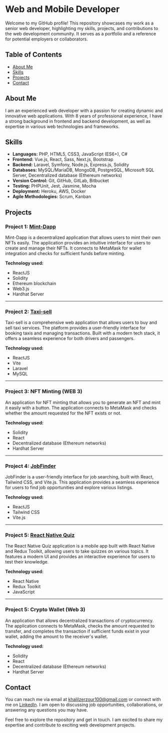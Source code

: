 # Web and Mobile Developer

Welcome to my GitHub profile! This repository showcases my work as a senior web developer, highlighting my skills, projects, and contributions to the web development community. It serves as a portfolio and a reference for potential employers or collaborators.

## Table of Contents

- [About Me](#about-me)
- [Skills](#skills)
- [Projects](#projects)
- [Contact](#contact)

## About Me

I am an experienced web developer with a passion for creating dynamic and innovative web applications. With 8 years of professional experience, I have a strong background in frontend and backend development, as well as expertise in various web technologies and frameworks.

## Skills

- **Languages:** PHP, HTML5, CSS3, JavaScript (ES6+), C#
- **Frontend:** Vue.js, React, Sass, Next.js, Bootstrap
- **Backend:** Laravel, Symfony, Node.js, Express.js, Solidity
- **Databases:** MySQL/MariaDB, MongoDB, PostgreSQL, Microsoft SQL Server, Decentralized database (Ethereum networks)
- **Version Control:** Git, GitHub, GitLab, Bitbucket
- **Testing:** PHPUnit, Jest, Jasmine, Mocha
- **Deployment:** Heroku, AWS, Docker
- **Agile Methodologies:** Scrum, Kanban

## Projects

### Project 1: [Mint-Dapp](https://github.com/KhalilZer/Mint-Dapp)
Mint-Dapp is a decentralized application that allows users to mint their own NFTs easily. The application provides an intuitive interface for users to create and manage their NFTs. It connects to MetaMask for wallet integration and checks for sufficient funds before minting.

**Technology used:**
- ReactJS
- Solidity
- Ethereum blockchain
- Web3.js
- Hardhat Server

---

### Project 2: [Taxi-sell](https://github.com/KhalilZer/Taxi-sell)
Taxi-sell is a comprehensive web application that allows users to buy and sell taxi services. The platform provides a user-friendly interface for booking taxis and managing transactions. Built with a modern tech stack, it offers a seamless experience for both drivers and passengers.

**Technology used:**
- ReactJS
- Vite
- Laravel
- MySQL


---

### Project 3: NFT Minting (WEB 3)
An application for NFT minting that allows you to generate an NFT and mint it easily with a button. The application connects to MetaMask and checks whether the amount requested for the NFT exists or not.

**Technology used:**
- Solidity
- React
- Decentralized database (Ethereum networks)
- Hardhat Server

---
### Project 4: [JobFinder](https://github.com/KhalilZer/JobFinder-Vite-React)
JobFinder is a user-friendly interface for job searching, built with React, Tailwind CSS, and Vite.js. This application provides a seamless experience for users to find job opportunities and explore various listings.

**Technology used:**
- ReactJS
- Tailwind CSS
- Vite.js

----

### Project 5: [React Native Quiz](https://github.com/KhalilZer/reactNative-ReduxToolkit-quiz)
The React Native Quiz application is a mobile app built with React Native and Redux Toolkit, allowing users to take quizzes on various topics. It features a modern UI and provides an interactive experience for users to test their knowledge.

**Technology used:**
- React Native
- Redux Toolkit
- JavaScript

---

### Project 5: Crypto Wallet (Web 3)
An application that allows decentralized transactions of cryptocurrency. The application connects to MetaMask, checks the amount requested to transfer, and completes the transaction if sufficient funds exist in your wallet, adding the amount to the receiver's wallet.

**Technology used:**
- Solidity
- React
- Decentralized database (Ethereum networks)
- Hardhat Server

## Contact

You can reach me via email at [khalilzerzour100@gmail.com](mailto:khalilzerzour100@gmail.com) or connect with me on [LinkedIn](https://www.linkedin.com/in/your-profile). I am open to discussing job opportunities, collaborations, or answering any questions you may have.

Feel free to explore the repository and get in touch. I am excited to share my expertise and contribute to exciting web development projects.
